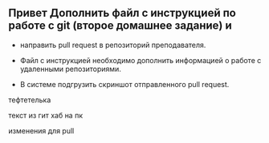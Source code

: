 ## Привет Дополнить файл с инструкцией по работе с git (второе домашнее задание) и 

* направить pull request в репозиторий преподавателя.

* Файл с инструкцией необходимо дополнить информацией о работе с удаленными репозиториями.
* В системе подгрузить скриншот отправленного pull request.

тефтетелька

текст из гит хаб на пк

изменения для pull
